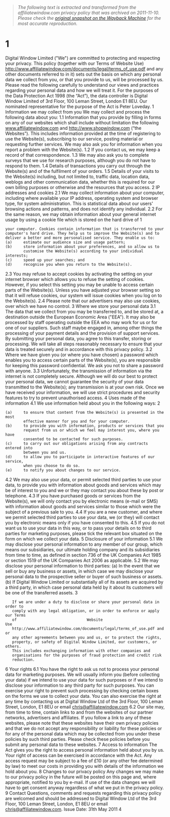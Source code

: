 > *The following text is extracted and transformed from the affiliatewindow.com privacy policy that was archived on 2011-11-10. Please check the [original snapshot on the Wayback Machine](https://web.archive.org/web/20111110061408id_/http%3A//www.affiliatewindow.com/documents/legal/privacy.pdf) for the most accurate reproduction.*

# 1

Digital Window Limited ("We") are committed to protecting and respecting your
privacy.
This      policy    (together      with    our     Terms       of   Website       Use)
http://www.affiliatewindow.com/documents/legal/terms_of_use.pdf           and      any
other documents referred to in it) sets out the basis on which any personal data
we collect from you, or that you provide to us, will be processed by us. Please
read the following carefully to understand our views and practices regarding your
personal data and how we will treat it.
For the purposes of the Data Protection Act 1998 (the “Act”), the data controller
is Digital Window Limited of 3rd Floor, 100 Leman Street, London E1 8EU.
Our nominated representative for the purpose of the Act is Peter Loveday.
1       Information we may collect from you
        We may collect and process the following data about you:
1.1     Information that you provide by filling in forms on any of our websites
        which      shall     include     without      limitation    the      following
        www.affiliatewindow.com        and   http://www.shopwindow.com           (“the
        Websites”). This includes information provided at the time of registering
        to use the Website(s), subscribing to our service, posting material or
        requesting further services. We may also ask you for information when
        you report a problem with the Website(s).
1.2     If you contact us, we may keep a record of that correspondence.
1.3     We may also ask you to complete surveys that we use for research
        purposes, although you do not have to respond to them.
1.4     Details of transactions you carry out through the Website(s) and of the
        fulfilment of your orders.
1.5     Details of your visits to the Website(s) including, but not limited to, traffic
        data, location data, weblogs and other communication data, whether this
        is required for our own billing purposes or otherwise and the resources
        that you access.
2       IP addresses and cookies
2.1     We may collect information about your computer, including where
        available your IP address, operating system and browser type, for system
        administration. This is statistical data about our users' browsing actions
        and patterns, and does not identify any individual.
2.2     For the same reason, we may obtain information about your general
        internet usage by using a cookie file which is stored on the hard drive of
                                           1


    your computer. Cookies contain information that is transferred to your
    computer's hard drive. They help us to improve the Website(s) and to
    deliver a better and more personalised service. They enable us to:
    (a)     estimate our audience size and usage pattern;
    (b)     store information about your preferences, and so allow us to
            customise the Website(s) according to your individual interests;
    (c)     speed up your searches; and
    (d)     recognise you when you return to the Website(s).
2.3 You may refuse to accept cookies by activating the setting on your
    internet browser which allows you to refuse the setting of cookies.
    However, if you select this setting you may be unable to access certain
    parts of the Website(s). Unless you have adjusted your browser setting so
    that it will refuse cookies, our system will issue cookies when you log on to
    the Website(s).
2.4 Please note that our advertisers may also use cookies, over which we have
    no control.
3   Where we store your personal data
3.1 The data that we collect from you may be transferred to, and be stored at,
    a destination outside the European Economic Area ("EEA"). It may also be
    processed by staff operating outside the EEA who may work for us or for
    one of our suppliers. Such staff maybe engaged in, among other things
    the processing of your payment details and the provision of support
    services. By submitting your personal data, you agree to this transfer,
    storing or processing. We will take all steps reasonably necessary to
    ensure that your data is treated securely and in accordance with this
    privacy policy.
3.2 Where we have given you (or where you have chosen) a password which
    enables you to access certain parts of the Website(s), you are responsible
    for keeping this password confidential. We ask you not to share a
    password with anyone.
3.3 Unfortunately, the transmission of information via the internet is not
    completely secure. Although we will do our best to protect your personal
    data, we cannot guarantee the security of your data transmitted to the
    Website(s); any transmission is at your own risk. Once we have received
    your information, we will use strict procedures and security features to try
    to prevent unauthorised access.
4   Uses made of the information
4.1 We use information held about you in the following ways:
                                        2


    (a)     to ensure that content from the Website(s) is presented in the most
            effective manner for you and for your computer.
    (b)     to provide you with information, products or services that you
            request from us or which we feel may interest you, where you have
            consented to be contacted for such purposes.
    (c)     to carry out our obligations arising from any contracts entered into
            between you and us.
    (d)     to allow you to participate in interactive features of our service,
            when you choose to do so.
    (e)     to notify you about changes to our service.
4.2 We may also use your data, or permit selected third parties to use your
    data, to provide you with information about goods and services which may
    be of interest to you and we or they may contact you about these by post
    or telephone.
4.3 If you have purchased goods or services from the Website(s), we will only
    contact you by electronic means (e-mail or SMS) with information about
    goods and services similar to those which were the subject of a previous
    sale to you.
4.4 If you are a new customer, and where we permit selected third parties to
    use your data, we (or they) will contact you by electronic means only if
    you have consented to this.
4.5 If you do not want us to use your data in this way, or to pass your details
    on to third parties for marketing purposes, please tick the relevant box
    situated on the form on which we collect your data.
5   Disclosure of your information
5.1 We may disclose your personal information to any member of our group,
    which means our subsidiaries, our ultimate holding company and its
    subsidiaries from time to time, as defined in section 736 of the UK
    Companies Act 1985 or section 1519 of the UK Companies Act 2006 as
    applicable.
5.2 We may disclose your personal information to third parties:
    (a)     In the event that we sell or buy any business or assets, in which
            case we may disclose your personal data to the prospective seller
            or buyer of such business or assets.
    (b)     If Digital Window Limited or substantially all of its assets are
            acquired by a third party, in which case personal data held by it
            about its customers will be one of the transferred assets.
                                       3


       If we are under a duty to disclose or share your personal data in order to
       comply with any legal obligation, or in order to enforce or apply our Terms
       of                               Website                                  Use
       http://www.affiliatewindow.com/documents/legal/terms_of_use.pdf and or
       any other agreements between you and us, or to protect the rights,
       property, or safety of Digital Window Limited, our customers, or others.
       This includes exchanging information with other companies and
       organisations for the purposes of fraud protection and credit risk
       reduction.
6      Your rights
6.1    You have the right to ask us not to process your personal data for
       marketing purposes. We will usually inform you (before collecting your
       data) if we intend to use your data for such purposes or if we intend to
       disclose your information to any third party for such purposes. You can
       exercise your right to prevent such processing by checking certain boxes
       on the forms we use to collect your data. You can also exercise the right
       at any time by contacting us at Digital Window Ltd of the 3rd Floor, 100
       Leman Street, London, E1 8EU or email chris@affiliatewindow.com
6.2    Our site may, from time to time, contain links to and from the websites of
       our partner networks, advertisers and affiliates. If you follow a link to any
       of these websites, please note that these websites have their own privacy
       policies and that we do not accept any responsibility or liability for these
       policies or for any of the personal data which may be collected from you
       under these policies by such third parties. Please check these policies
       before you submit any personal data to these websites.
7      Access to information
       The Act gives you the right to access personal information held about you
       by us. Your right of access can be exercised in accordance with the Act.
       Any access request may be subject to a fee of £10 (or any other fee
       determined by law) to meet our costs in providing you with details of the
       information we hold about you.
8      Changes to our privacy policy
       Any changes we may make to our privacy policy in the future will be
       posted on this page and, where appropriate, notified to you by e-mail. If
       use of the data changes we will have to get consent anyway regardless of
       what we put in the privacy policy.
9      Contact
       Questions, comments and requests regarding this privacy policy are
       welcomed and should be addressed to Digital Window Ltd of the 3rd Floor,
       100 Leman Street, London, E1 8EU or email chris@affiliatewindow.com.
Issue Date: 31th May 2011
                                         4
